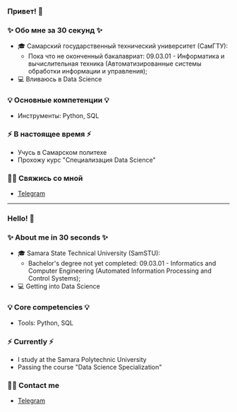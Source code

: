 ### Привет! 👋

### ✨ Обо мне за 30 секунд ✨ 
* 🎓 Самарский государственный технический университет (СамГТУ):
  - Пока что не оконченный бакалавриат: 09.03.01 - Информатика и вычислительная техника (Автоматизированные системы обработки информации и управления);
* 💻 Вливаюсь в Data Science

### 💡 Основные компетенции 💡
- Инструменты: Python, SQL
<!-- - Skills: 
    * Hard skills
    * 
    *  -->

### ⚡️ В настоящее время ⚡️
- Учусь в Самарском политехе
- Прохожу курс "Специализация Data Science"

### 🙌🏻 Свяжись со мной
- [Telegram](https://t.me/antonshvechikhin)
<!-- - [Kaggle]()
 -->
---

### Hello! 👋

### ✨ About me in 30 seconds ✨ 
* 🎓 Samara State Technical University (SamSTU):
   - Bachelor's degree not yet completed: 09.03.01 - Informatics and Computer Engineering (Automated Information Processing and Control Systems);
* 💻 Getting into Data Science

### 💡 Core competencies 💡
- Tools: Python, SQL
<!--   - Skills:
    * 
    * 
    *  -->

### ⚡️ Currently ⚡️
- I study at the Samara Polytechnic University
- Passing the course "Data Science Specialization"

### 🙌🏻 Contact me
- [Telegram](https://t.me/antonshvechikhin)
<!-- - [Kaggle]()
 -->
